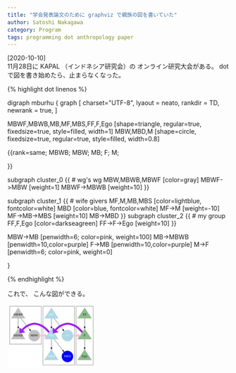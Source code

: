 ```yaml
---
title: "学会発表論文のために graphviz で親族の図を書いていた"
author: Satoshi Nakagawa
category: Program
tags: programming dot anthropology paper 
---
```


[2020-10-10]  
 11月28日に KAPAL （インドネシア研究会）の
オンライン研究大会がある。
dot で図を書き始めたら、止まらなくなった。

{% highlight dot linenos %}

digraph mburhu {
        graph [
               charset="UTF-8",
               lyaout = neato,
               rankdir = TD,
               newrank = true,
               ]

MBWF,MBWB,MB,MF,MBS,FF,F,Ego [shape=triangle,
                              regular=true,
                              fixedsize=true,
                          style=filled,
                          width=1]
MBW,MBD,M [shape=circle,
           fixedsize=true,
          regular=true,
           style=filled,
           width=0.8]

{{rank=same;
        MBWB;
        MBW;
        MB;
        F;
        M;

}}

subgraph cluster_0 {{  # wg's wg
        MBW,MBWB,MBWF [color=gray]
        MBWF->MBW [weight=1]
        MBWF->MBWB [weight=10]
}}        

subgraph cluster_1 {{ # wife givers
        MF,M,MB,MBS [color=lightblue, fontcolor=white]
        MBD [color=blue, fontcolor=white]
        MF->M [weight=-10]
        MF->MB->MBS [weight=10]
        MB->MBD
}}
subgraph cluster_2 {{ # my group
        FF,F,Ego [color=darkseagreen]
        FF->F->Ego [weight=10]
}}

MBW->MB [penwidth=6;
         color=pink, weight=100]
MB->MBWB [penwidth=10,color=purple]
F->MB [penwidth=10,color=purple]
M->F [penwidth=6;
      color=pink, weight=0]

}

{% endhighlight %}

 これで、
こんな図ができる。

<img src="/pict/2020-10-10-mburhu5.jpg" alt="母方交差イトコ婚" width="200"/>

